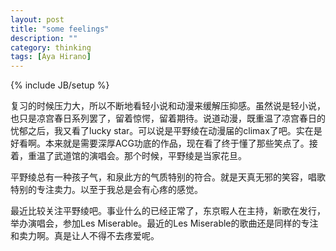 ```yaml
---
layout: post
title: "some feelings"
description: ""
category: thinking
tags: [Aya Hirano]
---
```

{% include JB/setup %}

  复习的时候压力大，所以不断地看轻小说和动漫来缓解压抑感。虽然说是轻小说，也只是凉宫春日系列罢了，留着惊愕，留着期待。说道动漫，既重温了凉宫春日的忧郁之后，我又看了lucky star。可以说是平野绫在动漫届的climax了吧。实在是好看啊。本来就是需要深厚ACG功底的作品，现在看了终于懂了那些笑点了。接着，重温了武道馆的演唱会。那个时候，平野绫是当家花旦。
  
  平野绫总有一种孩子气，和泉此方的气质特别的符合。就是天真无邪的笑容，唱歌特别的专注卖力。以至于我总是会有心疼的感觉。
  
  最近比较关注平野绫吧。事业什么的已经正常了，东京暇人在主持，新歌在发行，举办演唱会，参加Les Miserable。最近的Les Miserable的歌曲还是同样的专注和卖力啊。真是让人不得不去疼爱呢。
  
  
